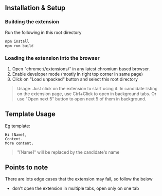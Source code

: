 ## Installation & Setup

### Building the extension
Run the following in this root directory
```sh
npm install
npm run build
```

### Loading the extension into the browser
1. Open "chrome://extensions/" in any latest chromium based browser.
2. Enable developer mode (mostly in right top corner in same page)
3. Click on "Load unpacked" button and select this root directory

> Usage: Just click on the extension to start using it.
> In candidate listing on the extension page, use Ctrl+Click to open in background tabs. Or use "Open next 5" button to open next 5 of them in background.

## Template Usage
Eg template:
```
Hi [Name],
Content.
More content.
```

> "[Name]" will be replaced by the candidate's name

## Points to note
There are lots edge cases that the extension may fail, so follow the below
- don't open the extension in multiple tabs, open only on one tab
